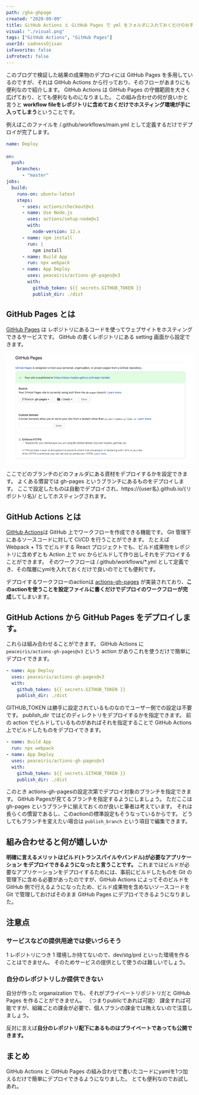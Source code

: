 ```yaml
---
path: /gha-ghpage
created: "2020-09-09"
title: GitHub Actions と GitHub Pages で yml をフォルダに入れておくだけのお手軽デプロイ
visual: "./visual.png"
tags: ["GitHub Actions", "GitHub Pages"]
userId: sadnessOjisan
isFavorite: false
isProtect: false
---
```


このブログで検証した結果の成果物のデプロイには GitHub Pages を多用しているのですが、それは GitHub Actions から行っており、そのフローがあまりにも便利なので紹介します。
GitHub Actions は GitHub Pages の守備範囲を大きく広げており、とても便利なものになりました。
この組み合わせの何が良いかと言うと **workflow fileをレポジトリに含めておくだけでホスティング環境が手に入ってしまう**ということです。

例えばこのファイルを /.github/workflows/main.yml として定義するだけでデプロイが完了します。

```yml:title=/.github/workflows/main.yml
name: Deploy

on:
  push:
    branches:
      - "master"
jobs:
  build:
    runs-on: ubuntu-latest
    steps:
      - uses: actions/checkout@v1
      - name: Use Node.js
        uses: actions/setup-node@v1
        with:
          node-version: 12.x
      - name: npm install
        run: |
          npm install
      - name: Build App
        run: npx webpack
      - name: App Deploy 
        uses: peaceiris/actions-gh-pages@v3
        with:
          github_token: ${{ secrets.GITHUB_TOKEN }}
          publish_dir: ./dist
```


## GitHub Pages とは

[GitHub Pages](https://docs.github.com/ja/github/working-with-github-pages/about-github-pages) は レポジトリにあるコードを使ってウェブサイトをホスティングできるサービスです。
GitHub の書くレポジトリにある setting 画面から設定できます。

![GitHub Pagesの設定](./ghpages.png)

ここでどのブランチのどのフォルダにある資材をデプロイするかを設定できます。
よくある慣習では gh-pages というブランチにあるものをデプロイします。
ここで設定したものは自動でデプロイされ、https://{user名}.github.io/{リポジトリ名}/ としてホスティングされます。

## GitHub Actions とは

[GitHub Actions](https://github.co.jp/features/actions)は GitHub 上でワークフローを作成できる機能です。
Git 管理下にあるソースコードに対して CI/CD を行うことができます。
たとえば Webpack + TS でビルドする React プロジェクトでも、ビルド成果物をレポジトリに含めずとも Action 上で src からビルドして作り出しそれをデプロイすることができます。
そのワークフローは /.github/workflows/*.yml として定義でき、その階層にymlを入れておくだけで良いのでとても便利です。

デプロイするワークフローのactionは [actions-gh-pages](https://github.com/peaceiris/actions-gh-pages) が実装されており、**このactionを使うことを設定ファイルに書くだけでデプロイのワークフローが完成**してしまいます。

## GitHub Actions から GitHub Pages をデプロイします。

これらは組み合わせることができます。
GitHub Actions に `peaceiris/actions-gh-pages@v3` という action がありこれを使うだけで簡単にデプロイできます。

```yml
- name: App Deploy
  uses: peaceiris/actions-gh-pages@v3
  with:
    github_token: ${{ secrets.GITHUB_TOKEN }}
    publish_dir: ./dist
```

GITHUB\_TOKEN は勝手に設定されているものなのでユーザー側での設定は不要です。
publish_dir ではどのディレクトリをデプロイするかを指定できます。
前の action でビルドしているものがあればそれを指定することで GitHub Actions 上でビルドしたものをデプロイできます。

```yml
- name: Build App
  run: npx webpack
- name: App Deploy
  uses: peaceiris/actions-gh-pages@v3
  with:
    github_token: ${{ secrets.GITHUB_TOKEN }}
    publish_dir: ./dist
```

このとき actions-gh-pagesの設定次第でデプロイ対象のブランチを指定できます。
GitHub Pagesが見てるブランチを指定するようにしましょう。
ただここは gh-pages というブランチに揃えておくのが良いと筆者は考えています。
それは長らくの慣習であるし、このactionの標準設定もそうなっているからです。
どうしてもブランチを変えたい場合は `publish_branch` という項目で編集できます。

## 組み合わせると何が嬉しいか

**明確に言えるメリットはビルド(トランスパイルやバンドル)が必要なアプリケーション をデプロイできるようになったと言うことです。**
これまではビルドが必要なアプリケーションをデプロイするためには、事前にビルドしたものを Git の管理下に含める必要があったのですが、GitHub Actions によってそのビルドを GitHub 側で行えるようになったため、ビルド成果物を含めないソースコードを Git で管理しておけばそのまま GitHub Pages にデプロイできるようになりました。

## 注意点

### サービスなどの提供用途では使いづらそう

1 レポジトリにつき 1 環境しか持てないので、dev/stg/prd といった環境を作ることはできません。
そのためサービスの提供として使うのは難しいでしょう。

### 自分のレポジトリしか提供できない

自分が作った organaization でも、それがプライベートリポジトリだと GitHub Pages を作ることができません。
（つまりpublicであれば可能）
課金すれば可能ですが、組織ごとの課金が必要で、個人プランの課金では賄えないので注意しましょう。

反対に言えば**自分のレポジトリ配下にあるものはプライベートであっても公開できます。**

## まとめ

GitHub Actions と GitHub Pages の組み合わせで書いたコードにyamlを1つ加えるだけで簡単にデプロイできるようになりました。
とても便利なのでお試しあれ。